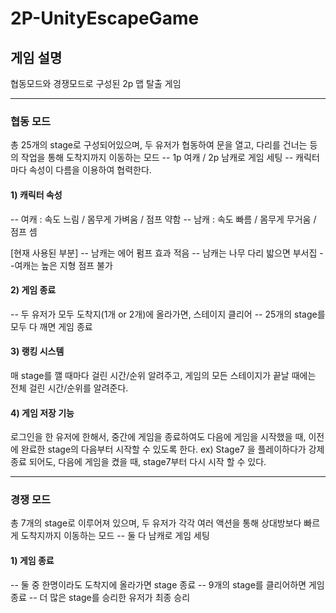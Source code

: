 # 2P-UnityEscapeGame
 

## 게임 설명
협동모드와 경쟁모드로 구성된 2p 맵 탈출 게임
* * *





### 협동 모드
총 25개의 stage로 구성되어있으며, 두 유저가 협동하여 문을 열고, 다리를 건너는 등의 작업을 통해 도착지까지 이동하는 모드
-- 1p 여캐 / 2p 남캐로 게임 세팅
-- 캐릭터마다 속성이 다름을 이용하여 협력한다.
#### 1) 캐릭터 속성

-- 여캐 : 속도 느림 / 몸무게 가벼움 / 점프 약함
-- 남캐 : 속도 빠름 / 몸무게 무거움 / 점프 셈

[현재 사용된 부분]
-- 남캐는 에어 펌프 효과 적음
-- 남캐는 나무 다리 밟으면 부서집
--여캐는 높은 지형 점프 불가

#### 2) 게임 종료
-- 두 유저가 모두 도착지(1개 or 2개)에 올라가면, 스테이지 클리어
-- 25개의 stage를 모두 다 깨면 게임 종료

#### 3) 랭킹 시스템
매 stage를 깰 때마다 걸린 시간/순위 알려주고, 게임의 모든 스테이지가 끝날 때에는 전체 걸린 시간/순위를 알려준다. 

#### 4) 게임 저장 기능
로그인을 한 유저에 한해서, 중간에 게임을 종료하여도 다음에 게임을 시작했을 때, 이전에 완료한 stage의 다음부터 시작할 수 있도록 한다.
ex)  Stage7 을 플레이하다가 강제 종료 되어도, 다음에 게임을 켰을 때, stage7부터 다시 시작 할 수 있다.


* * *
### 경쟁 모드
총 7개의 stage로 이루어져 있으며, 두 유저가 각각 여러 액션을 통해 상대방보다 빠르게 도착지까지 이동하는 모드
--	둘 다 남캐로 게임 세팅

#### 1) 게임 종료
-- 둘 중 한명이라도 도착지에 올라가면 stage 종료
-- 9개의 stage를 클리어하면 게임 종료
-- 더 많은 stage를 승리한 유저가 최종 승리
